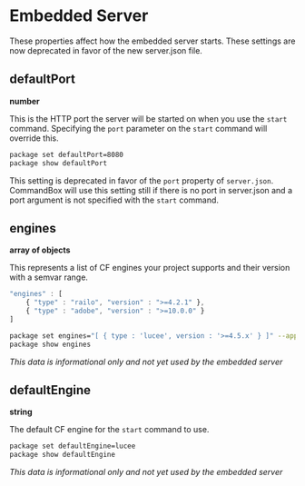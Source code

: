 # Embedded Server

These properties affect how the embedded server starts.  These settings are now deprecated in favor of the new server.json file.

## defaultPort

**number**

This is the HTTP port the server will be started on when you use the `start` command. Specifying the `port` parameter on the `start` command will override this.  

```bash
package set defaultPort=8080
package show defaultPort
```

This setting is deprecated in favor of the `port` property of `server.json`.  CommandBox will use this setting still if there is no port in server.json and a port argument is not specified with the `start` command.

## engines

**array of objects**

This represents a list of CF engines your project supports and their version with a semvar range.

```javascript
"engines" : [
    { "type" : "railo", "version" : ">=4.2.1" },
    { "type" : "adobe", "version" : ">=10.0.0" }
]
```

```bash
package set engines="[ { type : 'lucee', version : '>=4.5.x' } ]" --append
package show engines
```

*This data is informational only and not yet used by the embedded server*

## defaultEngine

**string**

The default CF engine for the `start` command to use.

```bash
package set defaultEngine=lucee
package show defaultEngine
```

*This data is informational only and not yet used by the embedded server*



